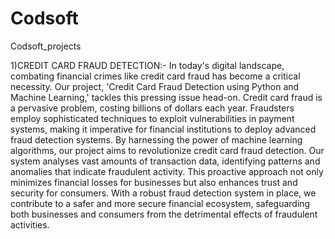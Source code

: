 # Codsoft

Codsoft_projects

1)CREDIT CARD FRAUD DETECTION:-
In today's digital landscape, combating financial crimes like credit card fraud has become a critical necessity. Our project, 'Credit Card Fraud Detection using Python and Machine Learning,' tackles this pressing issue head-on.
Credit card fraud is a pervasive problem, costing billions of dollars each year. Fraudsters employ sophisticated techniques to exploit vulnerabilities in payment systems, making it imperative for financial institutions to deploy advanced fraud detection systems.
By harnessing the power of machine learning algorithms, our project aims to revolutionize credit card fraud detection. Our system analyses vast amounts of transaction data, identifying patterns and anomalies that indicate fraudulent activity. This proactive approach not only minimizes financial losses for businesses but also enhances trust and security for consumers.
With a robust fraud detection system in place, we contribute to a safer and more secure financial ecosystem, safeguarding both businesses and consumers from the detrimental effects of fraudulent activities.
